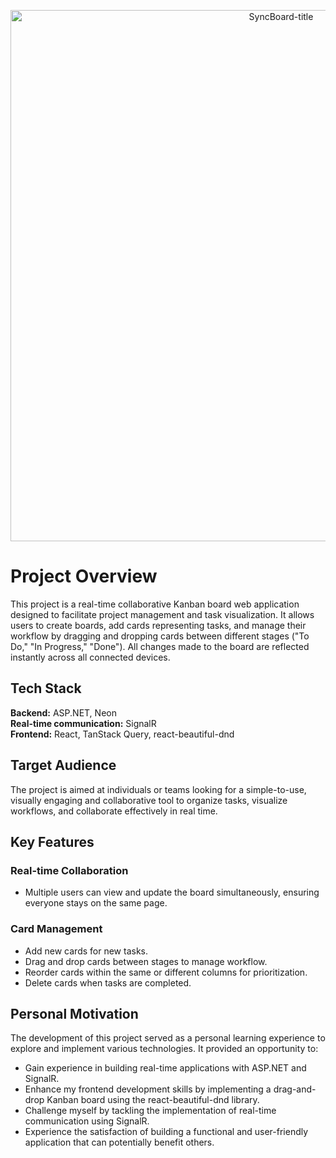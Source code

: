 <p align="center">
  <img width="850" alt="SyncBoard-title" src="https://github.com/scottchen98/SyncBoard/assets/103295581/b873c551-c3fe-47f6-9661-9ca66d6bfe54">
</p>

# Project Overview

This project is a real-time collaborative Kanban board web application designed to facilitate project management and task visualization. It allows users to create boards, add cards representing tasks, and manage their workflow by dragging and dropping cards between different stages ("To Do," "In Progress," "Done"). All changes made to the board are reflected instantly across all connected devices.

## Tech Stack

**Backend:** ASP.NET, Neon \
**Real-time communication:** SignalR \
**Frontend:** React, TanStack Query, react-beautiful-dnd

## Target Audience

The project is aimed at individuals or teams looking for a simple-to-use, visually engaging and collaborative tool to organize tasks, visualize workflows, and collaborate effectively in real time. 

## Key Features

### Real-time Collaboration

- Multiple users can view and update the board simultaneously, ensuring everyone stays on the same page.

### Card Management

- Add new cards for new tasks.
- Drag and drop cards between stages to manage workflow.
- Reorder cards within the same or different columns for prioritization.
- Delete cards when tasks are completed.

## Personal Motivation

The development of this project served as a personal learning experience to explore and implement various technologies. It provided an opportunity to:

- Gain experience in building real-time applications with ASP.NET and SignalR.
- Enhance my frontend development skills by implementing a drag-and-drop Kanban board using the react-beautiful-dnd library.
- Challenge myself by tackling the implementation of real-time communication using SignalR.
- Experience the satisfaction of building a functional and user-friendly application that can potentially benefit others.
